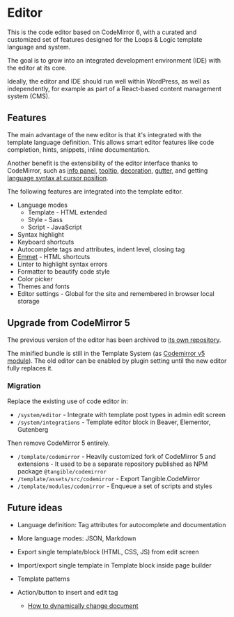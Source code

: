 # Editor

This is the code editor based on CodeMirror 6, with a curated and customized set of features designed for the Loops & Logic template language and system.

The goal is to grow into an integrated development environment (IDE) with the editor at its core.

Ideally, the editor and IDE should run well within WordPress, as well as independently, for example as part of a React-based content management system (CMS).

## Features

The main advantage of the new editor is that it's integrated with the template language definition. This allows smart editor features like code completion, hints, snippets, inline documentation.

Another benefit is the extensibility of the editor interface thanks to CodeMirror, such as [info panel](https://codemirror.net/examples/panel/), [tooltip](https://codemirror.net/examples/tooltip/), [decoration](https://codemirror.net/examples/decoration/), [gutter](https://codemirror.net/examples/gutter/), and getting [language syntax at cursor position](https://codemirror.net/docs/ref/#language.syntaxTree).

The following features are integrated into the template editor.

- Language modes
  - Template - HTML extended
  - Style - Sass
  - Script - JavaScript
- Syntax highlight
- Keyboard shortcuts
- Autocomplete tags and attributes, indent level, closing tag
- [Emmet](https://docs.emmet.io/cheat-sheet/) - HTML shortcuts
- Linter to highlight syntax errors
- Formatter to beautify code style
- Color picker
- Themes and fonts
- Editor settings - Global for the site and remembered in browser local storage


## Upgrade from CodeMirror 5

The previous version of the editor has been archived to [its own repository](https://github.com/tangibleinc/tangible-codemirror-v5).

The minified bundle is still in the Template System (as [Codemirror v5 module](../modules/codemirror-v5/)). The old editor can be enabled by plugin setting until the new editor fully replaces it.

### Migration

Replace the existing use of code editor in:

- `/system/editor` - Integrate with template post types in admin edit screen
- `/system/integrations` - Template editor block in Beaver, Elementor, Gutenberg

Then remove CodeMirror 5 entirely.

- `/template/codemirror` - Heavily customized fork of CodeMirror 5 and extensions - It used to be a separate repository published as NPM package `@tangible/codemirror`
- `/template/assets/src/codemirror` - Export Tangible.CodeMirror
- `/template/modules/codemirror` - Enqueue a set of scripts and styles


## Future ideas

- Language definition: Tag attributes for autocomplete and documentation

- More language modes: JSON, Markdown

- Export single template/block (HTML, CSS, JS) from edit screen

- Import/export single template in Template block inside page builder

- Template patterns

- Action/button to insert and edit tag

  - [How to dynamically change document](https://codemirror.net/examples/change/)
